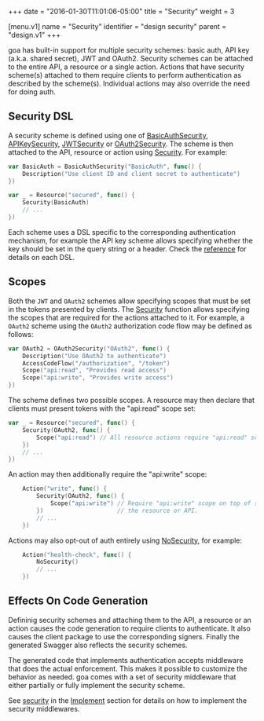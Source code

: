 +++
date = "2016-01-30T11:01:06-05:00"
title = "Security"
weight = 3

[menu.v1]
name = "Security"
identifier = "design security"
parent = "design.v1"
+++

goa has built-in support for multiple security schemes: basic auth, API key (a.k.a.  shared secret),
JWT and OAuth2. Security schemes can be attached to the entire API, a resource or a single action.
Actions that have security scheme(s) attached to them require clients to perform authentication as
described by the scheme(s). Individual actions may also override the need for doing auth.

## Security DSL

A security scheme is defined using one of
[BasicAuthSecurity](https://goa.design/v1/reference/goa/design/apidsl/#func-basicauthsecurity-a-name-apidsl-basicauthsecurity-a),
[APIKeySecurity](https://goa.design/v1/reference/goa/design/apidsl/#func-apikeysecurity-a-name-apidsl-apikeysecurity-a),
[JWTSecurity](https://goa.design/v1/reference/goa/design/apidsl/#func-jwtsecurity-a-name-apidsl-jwtsecurity-a) or
[OAuth2Security](https://goa.design/v1/reference/goa/design/apidsl/#func-oauth2security-a-name-apidsl-oauth2security-a).
The scheme is then attached to the API, resource or action using
[Security](https://goa.design/v1/reference/goa/design/apidsl/#func-security-a-name-apidsl-security-a).
For example:

```go
var BasicAuth = BasicAuthSecurity("BasicAuth", func() {
    Description("Use client ID and client secret to authenticate")
})

var _ = Resource("secured", func() {
    Security(BasicAuth)
    // ...
})
```

Each scheme uses a DSL specific to the corresponding authentication mechanism, for example the API
key scheme allows specifying whether the key should be set in the query string or a header. Check
the [reference](https://goa.design/v1/reference/goa/design/apidsl) for details on each DSL.

## Scopes

Both the `JWT` and `OAuth2` schemes allow specifying scopes that must be set in the tokens
presented by clients. The
[Security](https://goa.design/v1/reference/goa/design/apidsl/#func-security-a-name-apidsl-security-a)
function allows specifying the scopes that are required for the actions attached to it. For example,
a `OAuth2` scheme using the `OAuth2` authorization code flow may be defined as follows:

```go
var OAuth2 = OAuth2Security("OAuth2", func() {
    Description("Use OAuth2 to authenticate")
    AccessCodeFlow("/authorization", "/token")
    Scope("api:read", "Provides read access")
    Scope("api:write", "Provides write access")
})
```

The scheme defines two possible scopes. A resource may then declare that clients must present tokens
with the "api:read" scope set:

```go
var _ = Resource("secured", func() {
    Security(OAuth2, func() {
        Scope("api:read") // All resource actions require "api:read" scope
    })
    // ...
})
```

An action may then additionally require the "api:write" scope:

```go
    Action("write", func() {
        Security(OAuth2, func() {
            Scope("api:write") // Require "api:write" scope on top of scopes already required by
        })                     // the resource or API.
        // ...
    })
```

Actions may also opt-out of auth entirely using
[NoSecurity](https://goa.design/v1/reference/goa/design/apidsl/#func-nosecurity-a-name-apidsl-nosecurity-a),
for example:

```go
    Action("health-check", func() {
        NoSecurity()
        // ...
    })
```

## Effects On Code Generation

Defininig security schemes and attaching them to the API, a resource or an action causes the code
generation to require clients to authenticate. It also causes the client package to use the
corresponding signers. Finally the generated Swagger also reflects the security schemes.

The generated code that implements authentication accepts middleware that does the actual
enforcement. This makes it possible to customize the behavior as needed. goa comes with a set of
security middleware that either partially or fully implement the security scheme.

See [security](https://goa.design/v1/implement/security/) in the
[Implement](https://goa.design/v1/implement/) section for details on how to implement the security
middlewares.
